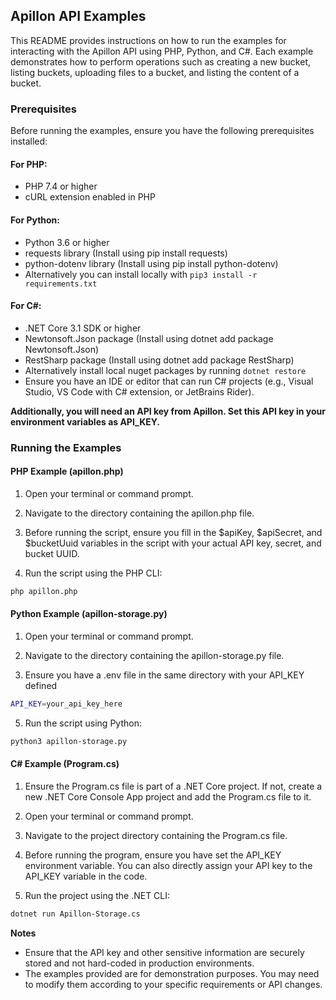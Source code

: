
##  Apillon API Examples

This README provides instructions on how to run the examples for interacting with the Apillon API using PHP, Python, and C#. Each example demonstrates how to perform operations such as creating a new bucket, listing buckets, uploading files to a bucket, and listing the content of a bucket.

### Prerequisites

Before running the examples, ensure you have the following prerequisites installed:

#### For PHP:

- PHP 7.4 or higher
- cURL extension enabled in PHP

#### For Python:

- Python 3.6 or higher
- requests library (Install using pip install requests)
- python-dotenv library (Install using pip install python-dotenv)
- Alternatively you can install locally with `pip3 install -r requirements.txt`

#### For C#:

- .NET Core 3.1 SDK or higher
- Newtonsoft.Json package (Install using dotnet add package Newtonsoft.Json)
- RestSharp package (Install using dotnet add package RestSharp)
- Alternatively install local nuget packages by running `dotnet restore`
- Ensure you have an IDE or editor that can run C# projects (e.g., Visual Studio, VS Code with C# extension, or JetBrains Rider).

**Additionally, you will need an API key from Apillon. Set this API key in your environment variables as API_KEY.**

### Running the Examples

#### PHP Example (apillon.php)

1. Open your terminal or command prompt.

2. Navigate to the directory containing the apillon.php file.

3. Before running the script, ensure you fill in the $apiKey, $apiSecret, and $bucketUuid variables in the script with your actual API key, secret, and bucket UUID.

4. Run the script using the PHP CLI:

```bash
php apillon.php
```

#### Python Example (apillon-storage.py)

1. Open your terminal or command prompt.

2. Navigate to the directory containing the apillon-storage.py file.

3. Ensure you have a .env file in the same directory with your API_KEY defined

```bash
API_KEY=your_api_key_here
```

5. Run the script using Python:

```bash
python3 apillon-storage.py
```

#### C# Example (Program.cs)
1. Ensure the Program.cs file is part of a .NET Core project. If not, create a new .NET Core Console App project and add the Program.cs file to it.

2. Open your terminal or command prompt.

3. Navigate to the project directory containing the Program.cs file.

4. Before running the program, ensure you have set the API_KEY environment variable. You can also directly assign your API key to the API_KEY variable in the code.

5. Run the project using the .NET CLI:

```bash
dotnet run Apillon-Storage.cs
```

**Notes**
- Ensure that the API key and other sensitive information are securely stored and not hard-coded in production environments.
- The examples provided are for demonstration purposes. You may need to modify them according to your specific requirements or API changes.